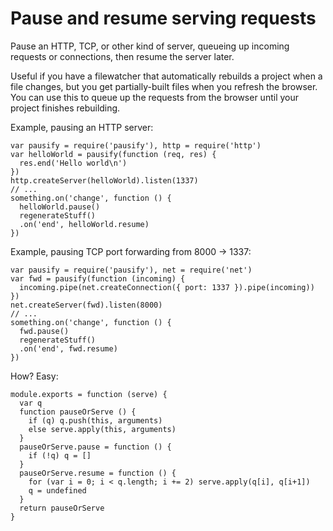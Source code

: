 # Pause and resume serving requests

Pause an HTTP, TCP, or other kind of server, queueing up incoming requests or connections, then resume the server later.

Useful if you have a filewatcher that automatically rebuilds a project when a file changes, but you get partially-built files when you refresh the browser. You can use this to queue up the requests from the browser until your project finishes rebuilding.

Example, pausing an HTTP server:

```
var pausify = require('pausify'), http = require('http')
var helloWorld = pausify(function (req, res) {
  res.end('Hello world\n')
})
http.createServer(helloWorld).listen(1337)
// ...
something.on('change', function () {
  helloWorld.pause()
  regenerateStuff()
  .on('end', helloWorld.resume)
})
```

Example, pausing TCP port forwarding from 8000 &rarr; 1337:

```
var pausify = require('pausify'), net = require('net')
var fwd = pausify(function (incoming) {
  incoming.pipe(net.createConnection({ port: 1337 }).pipe(incoming))
})
net.createServer(fwd).listen(8000)
// ...
something.on('change', function () {
  fwd.pause()
  regenerateStuff()
  .on('end', fwd.resume)
})
```

How? Easy:

    module.exports = function (serve) {
      var q
      function pauseOrServe () {
        if (q) q.push(this, arguments)
        else serve.apply(this, arguments)
      }
      pauseOrServe.pause = function () {
        if (!q) q = []
      }
      pauseOrServe.resume = function () {
        for (var i = 0; i < q.length; i += 2) serve.apply(q[i], q[i+1])
        q = undefined
      }
      return pauseOrServe
    }